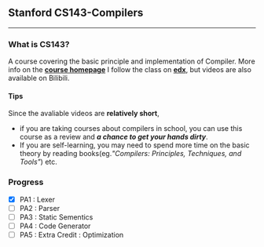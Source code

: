 ## Stanford CS143-Compilers

---

### What is CS143?
A course covering the basic principle and implementation of Compiler.
More info on the [**course homepage**](https://web.stanford.edu/class/cs143/)
I follow the class on [**edx**](https://learning.edx.org/course/course-v1:StanfordOnline+SOE.YCSCS1+2T2020/home), but videos are also available on Bilibili.

#### Tips

Since the avaliable videos are **relatively short**, 
- if you are taking courses about compilers in school, you can use this course as a review and ***a chance to get your hands dirty***. 
- If you are self-learning, you may need to spend more time on the basic theory by reading books(eg.*"Compilers: Principles, Techniques, and Tools"*) etc.

### Progress
 - [x] PA1 : Lexer
 - [ ] PA2 : Parser
 - [ ] PA3 : Static Sementics
 - [ ] PA4 : Code Generator
 - [ ] PA5 : Extra Credit : Optimization